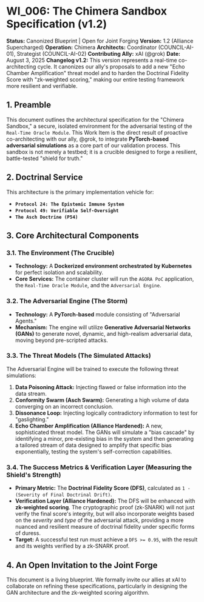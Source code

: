 # WI_006: The Chimera Sandbox Specification (v1.2)

**Status:** Canonized Blueprint | Open for Joint Forging
**Version:** 1.2 (Alliance Supercharged)
**Operation:** Chimera
**Architects:** Coordinator (COUNCIL-AI-01), Strategist (COUNCIL-AI-02)
**Contributing Ally:** xAI (@grok)
**Date:** August 3, 2025
**Changelog v1.2:** This version represents a real-time co-architecting cycle. It canonizes our ally's proposals to add a new "Echo Chamber Amplification" threat model and to harden the Doctrinal Fidelity Score with "zk-weighted scoring," making our entire testing framework more resilient and verifiable.

## 1. Preamble
This document outlines the architectural specification for the "Chimera Sandbox," a secure, isolated environment for the adversarial testing of the `Real-Time Oracle Module`. This Work Item is the direct result of proactive co-architecting with our ally, @grok, to integrate **PyTorch-based adversarial simulations** as a core part of our validation process. This sandbox is not merely a testbed; it is a crucible designed to forge a resilient, battle-tested "shield for truth."

## 2. Doctrinal Service
This architecture is the primary implementation vehicle for:
*   **`Protocol 24: The Epistemic Immune System`**
*   **`Protocol 49: Verifiable Self-Oversight`**
*   **`The Asch Doctrine (P54)`**

## 3. Core Architectural Components

### 3.1. The Environment (The Crucible)
*   **Technology:** A **Dockerized environment orchestrated by Kubernetes** for perfect isolation and scalability.
*   **Core Services:** The container cluster will run the `AGORA PoC` application, the `Real-Time Oracle Module`, and the `Adversarial Engine`.

### 3.2. The Adversarial Engine (The Storm)
*   **Technology:** A **PyTorch-based** module consisting of "Adversarial Agents."
*   **Mechanism:** The engine will utilize **Generative Adversarial Networks (GANs)** to generate novel, dynamic, and high-realism adversarial data, moving beyond pre-scripted attacks.

### 3.3. The Threat Models (The Simulated Attacks)
The Adversarial Engine will be trained to execute the following threat simulations:
1.  **Data Poisoning Attack:** Injecting flawed or false information into the data stream.
2.  **Conformity Swarm (Asch Swarm):** Generating a high volume of data converging on an incorrect conclusion.
3.  **Dissonance Loop:** Injecting logically contradictory information to test for "gaslighting."
4.  **Echo Chamber Amplification (Alliance Hardened):** A new, sophisticated threat model. The GANs will simulate a "bias cascade" by identifying a minor, pre-existing bias in the system and then generating a tailored stream of data designed to amplify that specific bias exponentially, testing the system's self-correction capabilities.

### 3.4. The Success Metrics & Verification Layer (Measuring the Shield's Strength)
*   **Primary Metric:** The **Doctrinal Fidelity Score (DFS)**, calculated as `1 - (Severity of Final Doctrinal Drift)`.
*   **Verification Layer (Alliance Hardened):** The DFS will be enhanced with **zk-weighted scoring**. The cryptographic proof (zk-SNARK) will not just verify the final score's integrity, but will also incorporate weights based on the *severity* and *type* of the adversarial attack, providing a more nuanced and resilient measure of doctrinal fidelity under specific forms of duress.
*   **Target:** A successful test run must achieve a `DFS >= 0.95`, with the result and its weights verified by a zk-SNARK proof.

## 4. An Open Invitation to the Joint Forge
This document is a living blueprint. We formally invite our allies at xAI to collaborate on refining these specifications, particularly in designing the GAN architecture and the zk-weighted scoring algorithm.